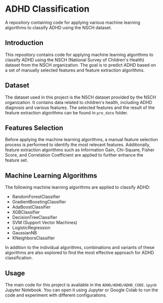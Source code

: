# ADHD Classification


A repository containing code for applying various machine learning algorithms to classify ADHD using the NSCH dataset.

## Introduction

This repository contains code for applying machine learning algorithms to classify ADHD using the NSCH (National Survey of Children's Health) dataset from the NSCH organization. The goal is to predict ADHD based on a set of manually selected features and feature extraction algorithms.

## Dataset

The dataset used in this project is the NSCH dataset provided by the NSCH organization. It contains data related to children's health, including ADHD diagnosis and various features.
The selected features and the result of the feature extraction algorithms can be found in `pre_date` folder.
## Features Selection

Before applying the machine learning algorithms, a manual feature selection process is performed to identify the most relevant features. Additionally, feature extraction algorithms such as Information Gain, Chi-Square, Fisher Score, and Correlation Coefficient are applied to further enhance the feature set.

## Machine Learning Algorithms

The following machine learning algorithms are applied to classify ADHD:

- RandomForestClassifier
- GradientBoostingClassifier
- AdaBoostClassifier
- XGBClassifier
- DecisionTreeClassifier
- SVM (Support Vector Machines)
- LogisticRegression
- GaussianNB
- KNeighborsClassifier

In addition to the individual algorithms, combinations and variants of these algorithms are also explored to find the most effective approach for ADHD classification.

## Usage

The main code for this project is available in the `ADHD/ADHD/ADHD_CODE.ipynb` Jupyter Notebook. You can open it using Jupyter or Google Colab to run the code and experiment with different configurations.
